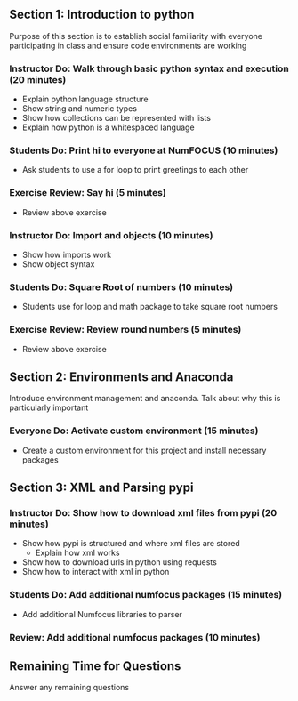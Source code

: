 ## Section 1: Introduction to python 
Purpose of this section is to establish social familiarity with everyone
participating in class and ensure code environments are working

### Instructor Do: Walk through basic python syntax and execution (20 minutes)
* Explain python language structure
* Show string and numeric types
* Show how collections can be represented with lists
* Explain how python is a whitespaced language

### Students Do: Print hi to everyone at NumFOCUS (10 minutes)
* Ask students to use a for loop to print greetings to each other

### Exercise Review: Say hi (5 minutes)
* Review above exercise

### Instructor Do: Import and objects (10 minutes)
* Show how imports work
* Show object syntax

### Students Do: Square Root of numbers (10 minutes)
* Students use for loop and math package to take square root numbers

### Exercise Review: Review round numbers (5 minutes)
* Review above exercise

## Section 2: Environments and Anaconda
Introduce environment management and anaconda. Talk about why this is 
particularly important

### Everyone Do: Activate custom environment (15 minutes)
* Create a custom environment for this project and install necessary packages

## Section 3: XML and Parsing pypi 
### Instructor Do: Show how to download xml files from pypi (20 minutes)
* Show how pypi is structured and where xml files are stored
  * Explain how xml works
* Show how to download urls in python using requests
* Show how to interact with xml in python

### Students Do: Add additional numfocus packages (15 minutes)
* Add additional Numfocus libraries to parser

### Review: Add additional numfocus packages (10 minutes)

## Remaining Time for Questions
Answer any remaining questions


